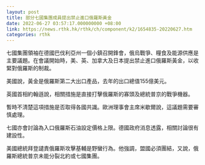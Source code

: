```yaml
---
layout: post
title: 部分七國集團成員提出禁止進口俄羅斯黃金
date: 2022-06-27 03:57:17.000000000 +08:00
link: https://news.rthk.hk/rthk/ch/component/k2/1654835-20220627.htm
categories: rthk
---
```


七國集團領袖在德國巴伐利亞州一個小鎮召開鋒會，俄烏戰爭、糧食及能源供應是主要議題。在會議開始時，美、英、加拿大及日本提出禁止進口俄羅斯黃金，以收緊對俄羅斯的制裁。

美國說，黃金是俄羅斯第二大出口產品，去年的出口總值155億美元。

英國首相約翰遜說，相關措施是直接打擊俄羅斯的寡頭及總統普京的戰爭機器。

暫時不清楚這項措施是否取得各國共識。歐洲理事會主席米歇爾說，這議題需要審慎處理。

七國亦會討論為入口俄羅斯石油設定價格上限。德國政府消息透露，相關討論很有建設性。

美國總統拜登譴責俄羅斯攻擊基輔是野蠻行為。他強調，盟國必須團結，又說，俄羅斯總統普京未能分裂北約或七國集團。
